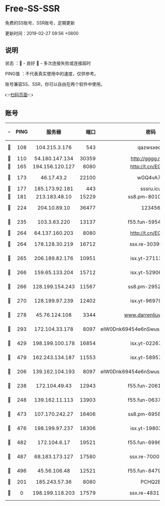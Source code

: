 # Free-SS-SSR

免费的SS账号、SSR账号，定期更新

更新时间：2019-02-27 09:56 +0800

## 说明

状态     ：🙂 - 良好 🙁 - 多次连接失败或连接超时

PING值   ：不代表真实使用中的速度，仅供参考。

账号兼容SS、SSR，你可以自由在两个软件中使用。

👉[扫码页面](https://liesauer.github.io/free-ss-ssr.github.io/)👈

## 账号

|-|PING|服务器|端口|密码|加密方式|区域|
|:----:|:----:|:-----:|-----:|:----:|:----:|:----:|
|🙂|108|104.215.3.176|543|qazwsxedc|aes-256-gcm|JP|
|🙂|110|54.180.147.134|30359|http://gggg.rocks|chacha20|KR|
|🙂|165|194.156.120.127|8080|http://t.cn/EGJIyrl|rc4-md5|RU|
|🙂|173|46.17.43.2|22100|wGQ4vA7D|aes-256-gcm|RU|
|🙂|177|185.173.92.181|443|sssru.icu|rc4-md5|RU|
|🙂|181|213.183.48.10|15229|ss8.pm-80109234|rc4-md5|RU|
|🙂|224|204.10.89.10|36477|123456|aes-256-cfb|US|
|🙂|235|103.3.63.220|13137|f55.fun-59543154|aes-256-cfb|SG|
|🙂|264|64.137.160.203|8080|http://t.cn/EGJIyrl|rc4-md5|CA|
|🙂|264|178.128.30.219|16712|ssx.re-30399462|aes-256-cfb|SG|
|🙂|265|206.189.82.176|10951|isx.yt-27113365|aes-256-cfb|SG|
|🙂|266|159.65.133.204|15712|isx.yt-52906154|aes-256-cfb|SG|
|🙂|266|128.199.154.243|11567|ss8.pm-29529398|aes-256-cfb|SG|
|🙂|270|128.199.97.239|12402|isx.yt-96978808|aes-256-cfb|SG|
|🙂|278|45.76.124.108|3344|www.darrenliuwei.com|aes-256-cfb|AU|
|🙂|293|172.104.33.178|8097|eIW0Dnk69454e6nSwuspv9DmS201tQ0D|aes-256-cfb|SG|
|🙂|429|198.199.100.178|16854|isx.yt-02267760|aes-256-cfb|US|
|🙂|479|162.243.134.187|11553|isx.yt-58957089|aes-256-cfb|US|
|🙂|206|139.162.104.193|8097|eIW0Dnk69454e6nSwuspv9DmS201tQ0D|aes-256-cfb|JP|
|🙂|238|172.104.49.43|12943|f55.fun-20618102|aes-256-cfb|SG|
|🙂|248|139.162.11.113|13903|f55.fun-06375860|aes-256-cfb|SG|
|🙂|473|107.170.242.27|16406|ss8.pm-69587797|aes-256-cfb|US|
|🙂|476|198.199.97.237|18306|isx.yt-19803793|aes-256-cfb|US|
|🙂|482|172.104.6.17|19521|f55.fun-69966470|aes-256-cfb|US|
|🙂|487|68.183.173.127|17580|ssx.re-70007414|aes-256-cfb|US|
|🙂|496|45.56.106.48|12521|f55.fun-84790716|aes-256-cfb|US|
|🙁|201|185.243.57.36|8080|PCHQ2E|rc4-md5|US|
|🙁|0|198.199.118.203|17579|ssx.re-48311289|aes-256-cfb|US|
